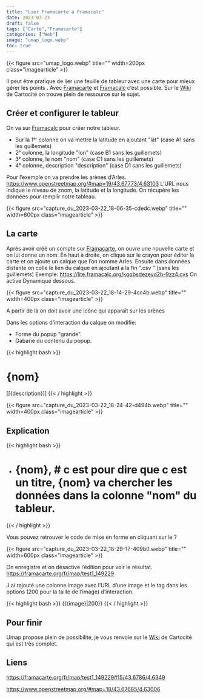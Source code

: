 ```yaml
---
title: "Lier Framacarte a Framacalc"
date: 2023-03-23
draft: false
tags: ["Carte","Framacarte"]
categories: ["Web"]
image: "umap_logo.webp"
toc: true
---
```

{{< figure src="umap_logo.webp" title="" width=200px class="imagearticle" >}}

Il peut être pratique de lier une feuille de tableur avec une carte pour mieux gérer les points .
Avec [Framacarte](https://framacarte.org) et [Framacalc](https://lite.framacalc.org) c’est possible.
Sur le [Wiki](https://wiki.cartocite.fr/doku.php?id=umap:tutoriel_umap) de Cartocité on trouve plein de ressource sur le sujet.


## Créer et configurer le tableur

On va sur [Framacalc](https://lite.framacalc.org) pour créer notre tableur.
- Sur la 1ᵉʳ colonne on va mettre la latitude en ajoutant "lat" (case A1 sans les guillemets)
- 2ᵉ colonne, la longitude  "lon"  (case B1 sans les guillemets)
- 3ᵉ colonne, le nom  "nom"  (case C1 sans les guillemets)
- 4ᵉ colonne, description "description"  (case D1 sans les guillemets)

Pour l’exemple on va prendre les arènes d’Arles. 
https://www.openstreetmap.org/#map=19/43.67773/4.63103
L’URL nous indique le niveau de zoom, la latitude et la longitude. On récupère les données pour remplir notre tableau.

{{< figure src="capture_du_2023-03-22_18-06-35-cdedc.webp" title="" width=600px class="imagearticle" >}}

## La carte
Après avoir créé un compte sur [Framacarte](https://framacarte.org), on ouvre une nouvelle carte et on lui donne un nom.
En haut à droite, on clique sur le crayon pour éditer la carte et on ajoute un calque que l’on nomme Arles.
Ensuite dans données distante on colle le lien du calque en ajoutant a la fin ".csv " (sans les guillemets)
Exemple: https://lite.framacalc.org/kqqbsdezeyd2h-9zz4.cvs
On active Dynamique dessous. 

{{< figure src="capture_du_2023-03-22_18-14-29-4cc4b.webp" title="" width=400px class="imagearticle" >}}

A partir de là on doit avoir une icône qui apparaît sur les arènes 

Dans les options d’interaction du calque on modifie: 
- Forme du popup  "grande".
- Gabarie du contenu du popup.

{{< highlight bash >}}
# {nom}
[[{description}]]
{{< / highlight >}}

{{< figure src="capture_du_2023-03-22_18-24-42-d494b.webp" title="" width=400px class="imagearticle" >}}

## Explication

{{< highlight bash >}}
- # {nom}, # c est pour dire que c est un titre, {nom} va chercher les données dans la colonne "nom" du tableur.
{{< / highlight >}}

Vous pouvez retrouver le code de mise en forme en cliquant sur le ? 


{{< figure src="capture_du_2023-03-22_18-29-17-409b0.webp" title="" width=600px class="imagearticle" >}}

On enregistre et on désactive l’édition pour voir le résultat.
https://framacarte.org/fr/map/test1_149229

J ai rajouté une colonne image avec l’URL d’une image et le tag dans les options (200 pour la taille de l’image) d’interaction.

{{< highlight bash >}}
{{{image}|200}}
{{< / highlight >}}

## Pour finir
Umap propose plein de possibilité, je vous renvoie sur le [Wiki](https://wiki.cartocite.fr/doku.php?id=umap:tutoriel_umap) de Cartocité qui est très complet. 

## Liens
https://framacarte.org/fr/map/test1_149229#15/43.6786/4.6349

https://www.openstreetmap.org/#map=18/43.67685/4.63006


 
